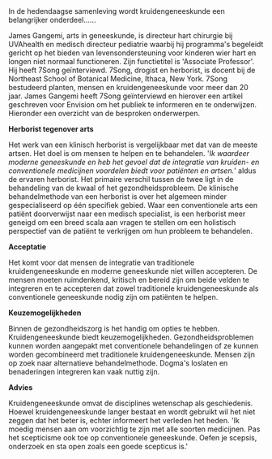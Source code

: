 ##

In de hedendaagse samenleving wordt kruidengeneeskunde een belangrijker onderdeel......

James Gangemi, arts in geneeskunde, is directeur hart chirurgie bij UVAhealth en medisch directeur pediatrie waarbij hij programma's begeleidt gericht op het bieden van levensondersteuning voor kinderen wier hart en longen niet normaal functioneren. Zijn functietitel is 'Associate Professor'. Hij heeft 7Song geïnterviewd. 7Song, drogist en herborist, is docent bij de Northeast School of Botanical Medicine, Ithaca, New York. 7Song bestudeerd planten, mensen en kruidengeneeskunde voor meer dan 20 jaar. James Gangemi heeft 7Song geïnterviewd en hierover een artikel geschreven voor Envision om het publiek te informeren en te onderwijzen. Hieronder een overzicht van de besproken onderwerpen.

**Herborist tegenover arts**

Het werk van een klinisch herborist is vergelijkbaar met dat van de meeste artsen. Het doel is om mensen te helpen en te behandelen. '_Ik waardeer moderne geneeskunde en heb het gevoel dat de integratie van kruiden- en conventionele medicijnen voordelen biedt voor patiënten en artsen._' aldus de ervaren herborist. Het primaire verschil tussen de twee ligt in de behandeling van de kwaal of het gezondheidsprobleem. De klinische behandelmethode van een herborist is over het algemeen minder gespecialiseerd op één specifiek gebied. Waar een conventionele arts een patiënt doorverwijst naar een medisch specialist, is een herborist meer geneigd om een breed scala aan vragen te stellen om een holistisch perspectief van de patiënt te verkrijgen om hun probleem te behandelen.


**Acceptatie**

Het komt voor dat mensen de integratie van traditionele kruidengeneeskunde en moderne geneeskunde niet willen accepteren. De mensen moeten ruimdenkend, kritisch en bereid zijn om beide velden te integreren en te accepteren dat zowel traditionele kruidengeneeskunde als conventionele geneeskunde nodig zijn om patiënten te helpen. 


**Keuzemogelijkheden**

Binnen de gezondheidszorg is het handig om opties te hebben. Kruidengeneeskunde biedt keuzemogelijkheden. Gezondheidsproblemen kunnen worden aangepakt met conventionele behandelingen of ze kunnen worden gecombineerd met traditionele kruidengeneeskunde. Mensen zijn op zoek naar alternatieve behandelmethode. Dogma's loslaten en benaderingen integreren kan vaak nuttig zijn. 


**Advies**

Kruidengeneeskunde omvat de disciplines wetenschap als geschiedenis. Hoewel kruidengeneeskunde langer bestaat en wordt gebruikt wil het niet zeggen dat het beter is, echter informeert het verleden het heden. 'Ik moedig mensen aan om voorzichtig te zijn met alle soorten medicijnen. Pas het scepticisme ook toe op conventionele geneeskunde. Oefen je scepsis, onderzoek en sta open zoals een goede scepticus is.' 
